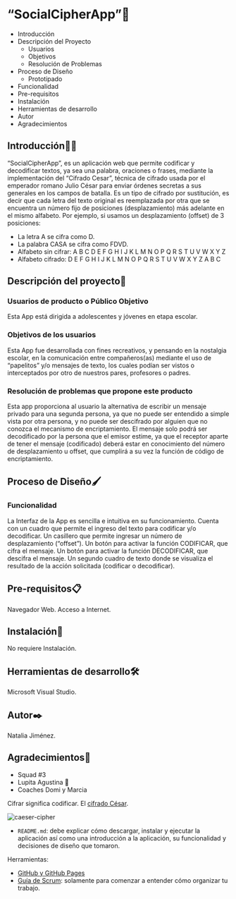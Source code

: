 # “SocialCipherApp”👋

- Introducción
- Descripción del Proyecto
  - Usuarios
  - Objetivos
  - Resolución de Problemas
- Proceso de Diseño
  - Prototipado
- Funcionalidad
- Pre-requisitos
- Instalación
- Herramientas de desarrollo
- Autor
- Agradecimientos
     

## Introducción👩‍🏫

“SocialCipherApp”, es un aplicación web que permite codificar y decodificar textos, ya sea una palabra, oraciones o frases, mediante la implementación del “Cifrado Cesar”, técnica de cifrado usada por el emperador romano Julio César para enviar órdenes secretas a sus generales en los campos de batalla.
Es un tipo de cifrado por sustitución, es decir que cada letra del texto original es reemplazada por otra que se encuentra un número fijo de posiciones (desplazamiento) más adelante en el mismo alfabeto.
Por ejemplo, si usamos un desplazamiento (offset) de 3 posiciones:
- La letra A se cifra como D.
- La palabra CASA se cifra como FDVD.
- Alfabeto sin cifrar: A B C D E F G H I J K L M N O P Q R S T U V W X Y Z
- Alfabeto cifrado: D E F G H I J K L M N O P Q R S T U V W X Y Z A B C

## Descripción del proyecto🧐

### Usuarios de producto o Público Objetivo

Esta App está dirigida a adolescentes y jóvenes en etapa escolar. 

### Objetivos de los usuarios

Esta App fue desarrollada con fines recreativos, y pensando en la nostalgia escolar, en la comunicación entre compañeros(as) mediante el uso de “papelitos” y/o mensajes de texto, los cuales podían ser vistos o interceptados por otro de nuestros pares, profesores o padres.

### Resolución de problemas que propone este producto

Esta app proporciona al usuario la alternativa de escribir un mensaje privado para una segunda persona, ya que no puede ser entendido a simple vista por otra persona, y no puede ser descifrado por alguien que no conozca el mecanismo de encriptamiento. 
El mensaje solo podrá ser decodificado por la persona que el emisor estime, ya que el receptor aparte de tener el mensaje (codificado) deberá estar en conocimiento del número de desplazamiento u offset, que cumplirá a su vez la función de código de encriptamiento.

## Proceso de Diseño🖌️

### Funcionalidad

La Interfaz de la App es sencilla e intuitiva en su funcionamiento.
Cuenta con un cuadro que permite el ingreso del texto para codificar y/o decodificar.
Un casillero que permite ingresar un número de desplazamiento (“offset”).
Un botón para activar la función CODIFICAR, que cifra el mensaje.
Un botón para activar la función DECODIFICAR, que descifra el mensaje.
Un segundo cuadro de texto donde se visualiza el resultado de la acción solicitada (codificar o decodificar).


## Pre-requisitos📋

Navegador Web.
Acceso a Internet.

## Instalación🔧

No requiere Instalación.

## Herramientas de desarrollo🛠️

Microsoft Visual Studio.

## Autor✒️

Natalia Jiménez.

## Agradecimientos🎁

- Squad #3
- Lupita Agustina 🐾
- Coaches Domi y Marcia  











Cifrar significa codificar. El [cifrado César](https://en.wikipedia.org/wiki/Caesar_cipher).

![caeser-cipher](https://upload.wikimedia.org/wikipedia/commons/thumb/2/2b/Caesar3.svg/2000px-Caesar3.svg.png)

* `README.md`: debe explicar cómo descargar, instalar y ejecutar la aplicación
  así como una introducción a la aplicación, su funcionalidad y decisiones de
  diseño que tomaron.

Herramientas:
- [GitHub y GitHub Pages](https://guides.github.com/)
- [Guía de Scrum](https://www.scrumguides.org/docs/scrumguide/v1/scrum-guide-es.pdf): solamente para comenzar a entender cómo organizar tu trabajo.
